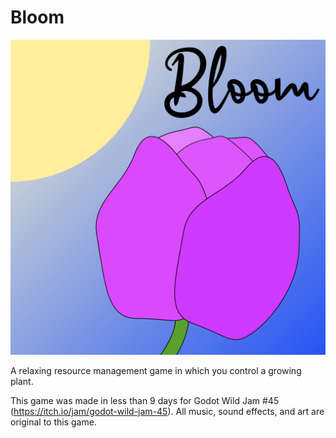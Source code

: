 # Bloom

![Bloom Logo](https://raw.githubusercontent.com/thesquaregroot/bloom/main/Godot/images/logo.png)

A relaxing resource management game in which you control a growing plant.

This game was made in less than 9 days for Godot Wild Jam #45
(https://itch.io/jam/godot-wild-jam-45).  All music, sound effects, and art are
original to this game.

